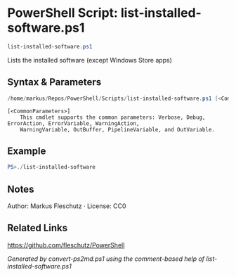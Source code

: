 # PowerShell Script: list-installed-software.ps1
```powershell
list-installed-software.ps1
```

Lists the installed software (except Windows Store apps)

## Syntax & Parameters
```powershell
/home/markus/Repos/PowerShell/Scripts/list-installed-software.ps1 [<CommonParameters>]
```

```
[<CommonParameters>]
    This cmdlet supports the common parameters: Verbose, Debug, ErrorAction, ErrorVariable, WarningAction, 
    WarningVariable, OutBuffer, PipelineVariable, and OutVariable.
```

## Example
```powershell
PS>./list-installed-software
```


## Notes
Author: Markus Fleschutz · License: CC0

## Related Links
https://github.com/fleschutz/PowerShell

*Generated by convert-ps2md.ps1 using the comment-based help of list-installed-software.ps1*
